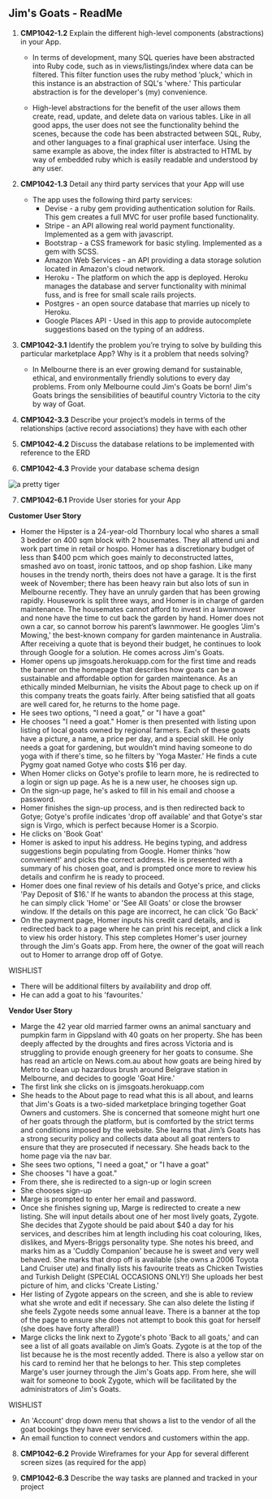 
## Jim's Goats - ReadMe

1. **CMP1042-1.2** Explain the different high-level components (abstractions) in your App.
 	* In terms of development, many SQL queries have been abstracted into Ruby code, such as in views/listings/index where data can be filtered. This filter function uses the ruby method 'pluck,' which in this instance is an abstraction of SQL's 'where.' This particular abstraction is for the developer's (my) convenience.
 	
	* High-level abstractions for the benefit of the user allows them create, read, update, and delete data on various tables. Like in all good apps, the user does not see the functionality behind the scenes, because the code has been abstracted between SQL, Ruby, and other languages to a final graphical user interface. Using the same example as above, the index filter is abstracted to HTML by way of embedded ruby which is easily readable and understood by any user. 



2. **CMP1042-1.3** Detail any third party services that your App will use
	* The app uses the following third party services:
		* Devise - a ruby gem providing authentication solution for Rails. This gem creates a full MVC for user profile based functionality.
		* Stripe - an API allowing real world payment functionality. Implemented as a gem with javascript.
		* Bootstrap - a CSS framework for basic styling. Implemented as a gem with SCSS.
		* Amazon Web Services - an API providing a data storage solution located in Amazon's cloud network.
		* Heroku - The platform on which the app is deployed. Heroku manages the database and server functionality with minimal fuss, and is free for small scale rails projects.
		* Postgres - an open source database that marries up nicely to Heroku.
		* Google Places API - Used in this app to provide autocomplete suggestions based on the typing of an address. 		 

3. **CMP1042-3.1** Identify the problem you’re trying to solve by building this particular marketplace App? Why is it a problem that needs solving?
	* In Melbourne there is an ever growing demand for sustainable, ethical, and environmentally friendly solutions to every day problems. From only Melbourne could Jim's Goats be born! Jim's Goats brings the sensibilities of beautiful country Victoria to the city by way of Goat.   

4. **CMP1042-3.3**
Describe your project’s models in terms of the relationships (active record associations) they have with each other

5. **CMP1042-4.2**
Discuss the database relations to be implemented with reference to the ERD

6. **CMP1042-4.3**
Provide your database schema design

![a pretty tiger](https://upload.wikimedia.org/wikipedia/commons/5/56/Tiger.50.jpg)

7. **CMP1042-6.1**
Provide User stories for your App

**Customer User Story**

* Homer the Hipster is a 24-year-old Thornbury local who shares a small 3 bedder on 400 sqm block with 2 housemates. They all attend uni and work part time in retail or hospo. Homer has a discretionary budget of less than $400 pcm which goes mainly to deconstructed lattes, smashed avo on toast, ironic tattoos, and op shop fashion. Like many houses in the trendy north, theirs does not have a garage. It is the first week of November; there has been heavy rain but also lots of sun in Melbourne recently. They have an unruly garden that has been growing rapidly. Housework is split three ways, and Homer is in charge of garden maintenance. The housemates cannot afford to invest in a lawnmower and none have the time to cut back the garden by hand. Homer does not own a car, so cannot borrow his parent’s lawnmower. He googles 'Jim's Mowing,' the best-known company for garden maintenance in Australia. After receiving a quote that is beyond their budget, he continues to look through Google for a solution. He comes across Jim's Goats.  
* Homer opens up jimsgoats.herokuapp.com for the first time and reads the banner on the homepage that describes how goats can be a sustainable and affordable option for garden maintenance. As an ethically minded Melburnian, he visits the About page to check up on if this company treats the goats fairly. After being satisfied that all goats are well cared for, he returns to the home page. 
* He sees two options, "I need a goat," or "I have a goat"
* He chooses "I need a goat." Homer is then presented with listing upon listing of local goats owned by regional farmers. Each of these goats have a picture, a name, a price per day, and a special skill. He only needs a goat for gardening, but wouldn't mind having someone to do yoga with if there's time, so he filters by 'Yoga Master.' He finds a cute Pygmy goat named Gotye who costs $16 per day. 
* When Homer clicks on Gotye's profile to learn more, he is redirected to a login or sign up page. As he is a new user, he chooses sign up.
* On the sign-up page, he's asked to fill in his email and choose a password.
* Homer finishes the sign-up process, and is then redirected back to Gotye; Gotye's profile indicates 'drop off available' and that Gotye's star sign is Virgo, which is perfect because Homer is a Scorpio.
* He clicks on 'Book Goat'
* Homer is asked to input his address. He begins typing, and address suggestions begin populating from Google. Homer thinks 'how convenient!' and picks the correct address. He is presented with a summary of his chosen goat, and is prompted once more to review his details and confirm he is ready to proceed. 
* Homer does one final review of his details and Gotye's price, and clicks 'Pay Deposit of $16.' If he wants to abandon the process at this stage, he can simply click 'Home' or 'See All Goats' or close the browser window. If the details on this page are incorrect, he can click 'Go Back'
* On the payment page, Homer inputs his credit card details, and is redirected back to a page where he can print his receipt, and click a link to view his order history. This step completes Homer's user journey through the Jim's Goats app. From here, the owner of the goat will reach out to Homer to arrange drop off of Gotye.


WISHLIST

* There will be additional filters by availability and drop off.
* He can add a goat to his 'favourites.'



**Vendor User Story**

* Marge the 42 year old married farmer owns an animal sanctuary and pumpkin farm in Gippsland with 40 goats on her property. She has been deeply affected by the droughts and fires across Victoria and is struggling to provide enough greenery for her goats to consume. She has read an article on News.com.au about how goats are being hired by Metro to clean up hazardous brush around Belgrave station in Melbourne, and decides to google 'Goat Hire.'
* The first link she clicks on is jimsgoats.herokuapp.com
* She heads to the About page to read what this is all about, and learns that Jim's Goats is a two-sided marketplace bringing together Goat Owners and customers. She is concerned that someone might hurt one of her goats through the platform, but is comforted by the strict terms and conditions imposed by the website. She learns that Jim’s Goats has a strong security policy and collects data about all goat renters to ensure that they are prosecuted if necessary. She heads back to the home page via the nav bar.
* She sees two options, "I need a goat," or "I have a goat"
* She chooses "I have a goat."
* From there, she is redirected to a sign-up or login screen
* She chooses sign-up
* Marge is prompted to enter her email and password.
* Once she finishes signing up, Marge is redirected to create a new listing. She will input details about one of her most lively goats, Zygote. She decides that Zygote should be paid about $40 a day for his services, and describes him at length including his coat colouring, likes, dislikes, and Myers-Briggs personality type. She notes his breed, and marks him as a 'Cuddly Companion' because he is sweet and very well behaved. She marks that drop off is available (she owns a 2006 Toyota Land Cruiser ute) and finally lists his favourite treats as Chicken Twisties and Turkish Delight (SPECIAL OCCASIONS ONLY!) She uploads her best picture of him, and clicks 'Create Listing.'
* Her listing of Zygote appears on the screen, and she is able to review what she wrote and edit if necessary. She can also delete the listing if she feels Zygote needs some annual leave. There is a banner at the top of the page to ensure she does not attempt to book this goat for herself (she does have forty afterall!)
* Marge clicks the link next to Zygote's photo 'Back to all goats,' and can see a list of all goats available on Jim’s Goats. Zygote is at the top of the list because he is the most recently added. There is also a yellow star on his card to remind her that he belongs to her. This step completes Marge's user journey through the Jim's Goats app. From here, she will wait for someone to book Zygote, which will be facilitated by the administrators of Jim's Goats.


WISHLIST

* An 'Account' drop down menu that shows a list to the vendor of all the goat bookings they have ever serviced.
* An email function to connect vendors and customers within the app.




8. **CMP1042-6.2**
Provide Wireframes for your App for several different screen sizes (as required for the app)

9. **CMP1042-6.3**
Describe the way tasks are planned and tracked in your project

